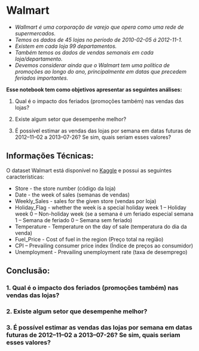 # Walmart

* *Wallmart é uma corporação de varejo que opera como uma rede de supermercados.*
* *Temos os dados de 45 lojas  no período de 2010-02-05 á 2012-11-1.*
* *Existem em cada loja 99 departamentos.*
* *Também temos os dados de vendas semanais em cada loja/departamento.*
* *Devemos considerar ainda que o Walmart tem uma política de promoções ao longo do ano, principalmente em datas que precedem feriados importantes.*
 
**Esse notebook tem como objetivos apresentar as seguintes análises:**

1. Qual é o impacto dos feriados (promoções também) nas vendas das lojas?

2. Existe algum setor que desempenhe melhor?

3. É possível estimar as vendas das lojas por semana em datas futuras de 2012–11–02 a 2013–07-26? Se sim, quais seriam esses valores?

## Informações Técnicas:

O dataset Walmart está disponível no [Kaggle]( https://www.kaggle.com/competitions/walmart-retail-case-study2/data) e possui as seguintes características:

* Store - the store number (código da loja)
* Date - the week of sales (semanas de vendas)
* Weekly_Sales - sales for the given store (vendas por loja)
* Holiday_Flag - whether the week is a special holiday week 1 – Holiday week 0 – Non-holiday week (se a semana é um feriado especial semana 1 – Semana de feriado 0 – Semana sem feriado)
* Temperature - Temperature on the day of sale (temperatura do dia da venda)
* Fuel_Price - Cost of fuel in the region (Preço total na região)
* CPI – Prevailing consumer price index (Índice de preços ao consumidor)
* Unemployment - Prevailing unemployment rate (taxa de desemprego)

## Conclusão: 


### 1. Qual é o impacto dos feriados (promoções também) nas vendas das lojas?

### 2. Existe algum setor que desempenhe melhor?

### 3. É possível estimar as vendas das lojas por semana em datas futuras de 2012–11–02 a 2013–07-26? Se sim, quais seriam esses valores?
